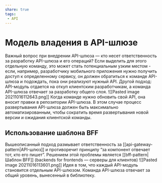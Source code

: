 ```yaml
---
share: true
tags:
 - API
---
```

# Модель владения в API-шлюзе
Важный вопрос при внедрении API-шлюза — кто несет ответственность за разработку API-шлюза и его операций? Если выделить для этого отдельную команду, это может стать потенциальным узким местом - если, например, разработчику мобильного приложения нужно получить доступ к определенному сервису, он должен обратиться к команде API-шлюза и подождать, пока они реализуют нужный API.
Другой подход: API-модуль отдается на откуп клиентским разработчикам, а команда API-шлюза отвечает за разработку общего слоя.
![[Pasted image 20211016112643.png]]
Когда команде нужно обновить свой API, она вносит правки в репозитории API-шлюза.
В этом случае процесс развертывания API-шлюза должен быть максимально автоматизированным, чтобы сократить время развертывания новой версии и ожидания клиентской команды.
## Использование шаблона BFF
Вышеописанный подход размывает ответственность за [[api-gateway-pattern|API-шлюз]] и противоречит принципу “за компонент отвечает тот, кто его пишет”. Решением этой проблемы является [[bff-pattern|Шаблон BFF]] (backends for frontends — серверы для клиентов)
![[Pasted image 20211016113601.png]]
Идея в том, что каждый API-модуль становится отдельным API-шлюзом. Команда API-шлюза отвечает за общий уровень, вынесенный в библиотеку.